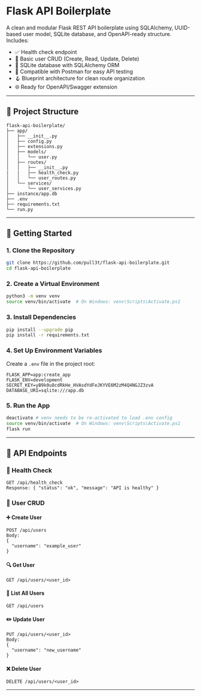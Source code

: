 # Flask API Boilerplate

A clean and modular Flask REST API boilerplate using SQLAlchemy, UUID-based user model, SQLite database, and OpenAPI-ready structure. Includes:

- ✅ Health check endpoint
- 👤 Basic user CRUD (Create, Read, Update, Delete)
- 🧱 SQLite database with SQLAlchemy ORM
- 🧪 Compatible with Postman for easy API testing
- 🪝 Blueprint architecture for clean route organization
- 🌐 Ready for OpenAPI/Swagger extension

---

## 📁 Project Structure

```
flask-api-boilerplate/
├── app/
│   ├── __init__.py
│   ├── config.py
│   ├── extensions.py
│   ├── models/
│   │   └── user.py
│   ├── routes/
│   │   ├── __init__.py
|   |   ├── health_check.py
│   │   └── user_routes.py
│   └── services/
│       └── user_services.py
├── instance/app.db
├── .env
├── requirements.txt
└── run.py
```

---

## 🚀 Getting Started

### 1. Clone the Repository
```bash
git clone https://github.com/pull3t/flask-api-boilerplate.git
cd flask-api-boilerplate
```

### 2. Create a Virtual Environment
```bash
python3 -m venv venv
source venv/bin/activate  # On Windows: venv\Scripts\Activate.ps1
```

### 3. Install Dependencies
```bash
pip install --upgrade pip
pip install -r requirements.txt
```

### 4. Set Up Environment Variables
Create a `.env` file in the project root:
```
FLASK_APP=app:create_app
FLASK_ENV=development
SECRET_KEY=yB9k0u8cdRkHe_HVAsdYdFeJKYVE6M2zM4Q4NGJZ3zvA
DATABASE_URI=sqlite:///app.db
```

### 5. Run the App
```bash
deactivate # venv needs to be re-activated to load .env config
source venv/bin/activate  # On Windows: venv\Scripts\Activate.ps1
flask run
```

---

## 🧪 API Endpoints

### 📍 Health Check
```
GET /api/health_check
Response: { "status": "ok", "message": "API is healthy" }
```

### 👤 User CRUD

#### ➕ Create User
```
POST /api/users
Body:
{
  "username": "example_user"
}
```

#### 🔍 Get User
```
GET /api/users/<user_id>
```

#### 🧾 List All Users
```
GET /api/users
```

#### ✏️ Update User
```
PUT /api/users/<user_id>
Body:
{
  "username": "new_username"
}
```

#### ❌ Delete User
```
DELETE /api/users/<user_id>
```

---